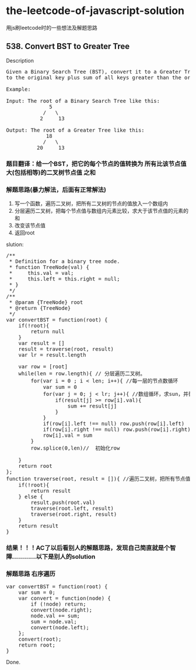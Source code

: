 
# the-leetcode-of-javascript-solution
用js刷leetcode时的一些想法及解题思路

## 538. Convert BST to Greater Tree
Description
<pre>
Given a Binary Search Tree (BST), convert it to a Greater Tree such that every key of the original BST is changed
to the original key plus sum of all keys greater than the original key in BST.

Example:

Input: The root of a Binary Search Tree like this:
              5
            /   \
           2     13

Output: The root of a Greater Tree like this:
             18
            /   \
          20     13
</pre>

### 题目翻译：给一个BST，把它的每个节点的值转换为  所有比该节点值大(包括相等)的二叉树节点值 之和   
### 解题思路(暴力解法，后面有正常解法)
1. 写一个函数，遍历二叉树，把所有二叉树的节点的值放入一个数组内
2. 分层遍历二叉树，把每个节点值与数组内元素比较，求大于该节点值的元素的和
3. 改变该节点值
4. 返回root

slution:
<pre>
/**
 * Definition for a binary tree node.
 * function TreeNode(val) {
 *     this.val = val;
 *     this.left = this.right = null;
 * }
 */
/**
 * @param {TreeNode} root
 * @return {TreeNode}
 */
var convertBST = function(root) {
    if(!root){
        return null
    }
    var result = []
    result = traverse(root, result)
    var lr = result.length
    
    var row = [root]
    while(len = row.length){ // 分层遍历二叉树。
        for(var i = 0 ; i < len; i++){ //每一层的节点数循环
            var sum = 0
            for(var j = 0; j < lr; j++){ //数组循环，求sun，并替换节点值
                if(result[j] >= row[i].val){
                    sum += result[j]
                }
            }
            if(row[i].left !== null) row.push(row[i].left)
            if(row[i].right !== null) row.push(row[i].right)
            row[i].val = sum
        }
        row.splice(0,len)//  初始化row

    }
    return root
};
function traverse(root, result = []){ //遍历二叉树，把所有节点值push到数组内。
    if(!root){
        return result
    } else {
        result.push(root.val)
        traverse(root.left, result)
        traverse(root.right, result)
    }
    return result
}
</pre>
### 结果！！！AC了以后看别人的解题思路，发现自己简直就是个智障…………以下是别人的solution
### 解题思路 右序遍历
<pre>
var convertBST = function(root) {
    var sum = 0;
    var convert = function(node) {
        if (!node) return;
        convert(node.right);
        node.val += sum;
        sum = node.val;
        convert(node.left);
    };
    convert(root);
    return root;
}
</pre>
Done.
